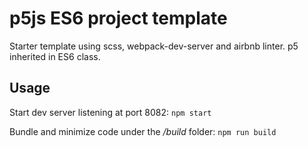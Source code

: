 # p5js ES6 project template
Starter template using scss, webpack-dev-server and airbnb linter.
p5 inherited in ES6 class.
## Usage
Start dev server listening at port 8082:
`
npm start
`

Bundle and minimize code under the */build* folder:
`
npm run build
`

